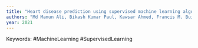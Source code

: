 ```yaml
---
title: "Heart disease prediction using supervised machine learning algorithms: Performance analysis and comparison"
authors: "Md Mamun Ali, Bikash Kumar Paul, Kawsar Ahmed, Francis M. Bui, Julian M.W. Quinn, Mohammad Ali Moni"
year: 2021
---
```


Keywords: #MachineLearning #SupervisedLearning

